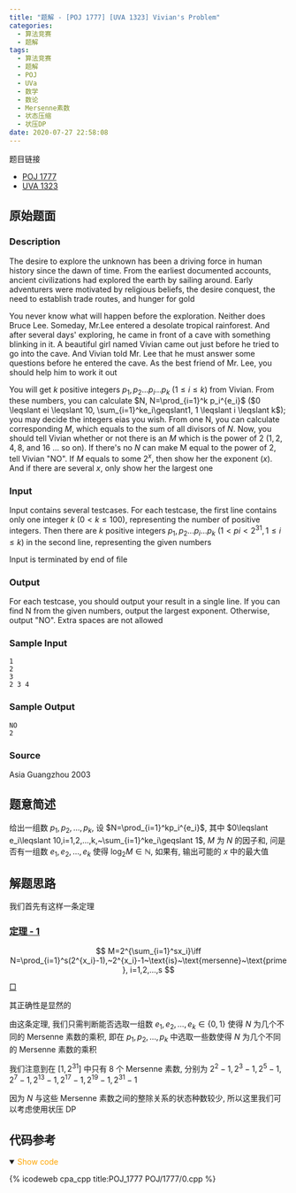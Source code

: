 ```yaml
---
title: "题解 - [POJ 1777] [UVA 1323] Vivian's Problem"
categories:
  - 算法竞赛
  - 题解
tags:
  - 算法竞赛
  - 题解
  - POJ
  - UVa
  - 数学
  - 数论
  - Mersenne素数
  - 状态压缩
  - 状压DP
date: 2020-07-27 22:58:08
---
```


题目链接

- [POJ 1777](https://vjudge.net/problem/POJ-1777/origin)
- [UVA 1323](https://vjudge.net/problem/UVA-1323/origin)

<!-- more -->

## 原始题面

### Description

The desire to explore the unknown has been a driving force in human history since the dawn of time. From the earliest documented accounts, ancient civilizations had explored the earth by sailing around. Early adventurers were motivated by religious beliefs, the desire conquest, the need to establish trade routes, and hunger for gold

You never know what will happen before the exploration. Neither does Bruce Lee. Someday, Mr.Lee entered a desolate tropical rainforest. And after several days' exploring, he came in front of a cave with something blinking in it. A beautiful girl named Vivian came out just before he tried to go into the cave. And Vivian told Mr. Lee that he must answer some questions before he entered the cave. As the best friend of Mr. Lee, you should help him to work it out

You will get $k$ positive integers $p_1, p_2 ... p_i ... p_k$ ($1 \leqslant i \leqslant k$) from Vivian. From these numbers, you can calculate $N, N=\prod_{i=1}^k p_i^{e_i}$ ($0 \leqslant ei \leqslant 10, \sum_{i=1}^ke_i\geqslant1, 1 \leqslant i \leqslant k$); you may decide the integers eias you wish. From one N, you can calculate corresponding $M$, which equals to the sum of all divisors of $N$. Now, you should tell Vivian whether or not there is an $M$ which is the power of $2$ ($1,2, 4, 8$, and $16$ … so on). If there's no $N$ can make M equal to the power of 2, tell Vivian "NO". If $M$ equals to some $2^x$, then show her the exponent ($x$). And if there are several $x$, only show her the largest one

### Input

Input contains several testcases. For each testcase, the first line contains only one integer $k$ ($0 < k \leqslant  100$), representing the number of positive integers. Then there are $k$ positive integers $p_1, p_2 ... p_i ... p_k$ ($1 < pi < 2^{31}, 1 \leqslant  i \leqslant  k$) in the second line, representing the given numbers

Input is terminated by end of file

### Output

For each testcase, you should output your result in a single line. If you can find N from the given numbers, output the largest exponent. Otherwise, output "NO". Extra spaces are not allowed

### Sample Input

```input1
1
2
3
2 3 4
```

### Sample Output

```output1
NO
2
```

### Source

Asia Guangzhou 2003

## 题意简述

给出一组数 $p_1,p_2,\dots,p_k$, 设 $N=\prod_{i=1}^kp_i^{e_i}$, 其中 $0\leqslant e_i\leqslant 10,i=1,2,...,k,~\sum_{i=1}^ke_i\geqslant 1$, $M$ 为 $N$ 的因子和, 问是否有一组数 $e_1,e_2,\dots,e_k$ 使得 $\log_2M\in\mathbb{N}$, 如果有, 输出可能的 $x$ 中的最大值

## 解题思路

我们首先有这样一条定理

### <a href="#end-t-1" id="t-1">定理 - 1</a>

$$
M=2^{\sum_{i=1}^sx_i}\iff N=\prod_{i=1}^s(2^{x_i}-1),~2^{x_i}-1~\text{is}~\text{mersenne}~\text{prime}, i=1,2,...,s
$$

<a href="#t-1" id="end-t-1">$\Box$</a>

其正确性是显然的

由这条定理, 我们只需判断能否选取一组数 $e_1,e_2,\dots,e_k\in\{0,1\}$ 使得 $N$ 为几个不同的 Mersenne 素数的乘积, 即在 $p_1,p_2,\dots,p_k$ 中选取一些数使得 $N$ 为几个不同的 Mersenne 素数的乘积

我们注意到在 $[1,2^{31}]$ 中只有 $8$ 个 Mersenne 素数, 分别为 $2^{2}-1,2^{3}-1,2^{5}-1,2^{7}-1,2^{13}-1,2^{17}-1,2^{19}-1,2^{31}-1$

因为 $N$ 与这些 Mersenne 素数之间的整除关系的状态种数较少, 所以这里我们可以考虑使用状压 DP

## 代码参考

<details open>
<summary><font color='orange'>Show code</font></summary>

{% icodeweb cpa_cpp title:POJ_1777 POJ/1777/0.cpp %}

</details>
